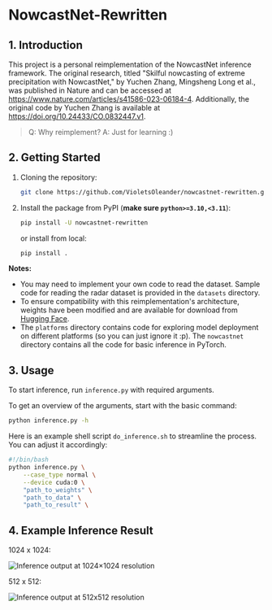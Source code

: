 # NowcastNet-Rewritten

## 1. Introduction

This project is a personal reimplementation of the NowcastNet inference framework. The original research, titled "Skilful nowcasting of extreme precipitation with NowcastNet," by Yuchen Zhang, Mingsheng Long et al., was published in Nature and can be accessed at <https://www.nature.com/articles/s41586-023-06184-4>. Additionally, the original code by Yuchen Zhang is available at <https://doi.org/10.24433/CO.0832447.v1>.

> Q: Why reimplement? A: Just for learning :)

## 2. Getting Started

1. Cloning the repository:

    ```bash
    git clone https://github.com/VioletsOleander/nowcastnet-rewritten.git
    ```

2. Install the package from PyPI (**make sure `python>=3.10,<3.11`**):

    ```bash
    pip install -U nowcastnet-rewritten
    ```

    or install from local:

    ```bash
    pip install .
    ```

**Notes:**

- You may need to implement your own code to read the dataset. Sample code for reading the radar dataset is provided in the `datasets` directory.
- To ensure compatibility with this reimplementation's architecture, weights have been modified and are available for download from [Hugging Face](https://huggingface.co/VioletsOleander/nowcastnet-rewritten).
- The `platforms` directory contains code for exploring model deployment on different platforms (so you can just ignore it :p). The `nowcastnet` directory contains all the code for basic inference in PyTorch.

## 3. Usage

To start inference, run `inference.py` with required arguments.

To get an overview of the arguments, start with the basic command:

```bash
python inference.py -h
```

Here is an example shell script `do_inference.sh` to streamline the process. You can adjust it accordingly:

```bash
#!/bin/bash
python inference.py \
    --case_type normal \
    --device cuda:0 \
    "path_to_weights" \
    "path_to_data" \
    "path_to_result" \
```

## 4. Example Inference Result

1024 x 1024:

![Inference output at 1024×1024 resolution](docs/pictures/1024x1024.png)

512 x 512:

![Inference output at 512x512 resolution](docs/pictures/512x512.png)
